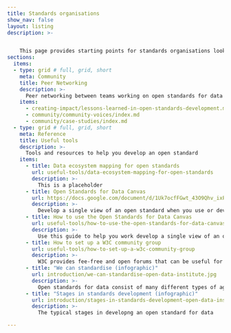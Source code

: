 ```yaml
---
title: Standards organisations
show_nav: false
layout: listing
description: >- 


    This page provides starting points for standards organisations looking for additional advice, support or best practices to help them support and develop open standards for data
sections:
  items:
  - type: grid # full, grid, short
    meta: Community
    title: Peer Networking
    description: >-
      Peer networking between teams working on open standards for data can help us to all create better outcomes
    items:
      - creating-impact/lessons-learned-in-open-standards-development.md
      - community/community-voices/index.md
      - community/case-studies/index.md
  - type: grid # full, grid, short
    meta: Reference
    title: Useful tools
    description: >-
      Tools and resources to help you develop an open standard
    items:
      - title: Data ecosystem mapping for open standards
        url: useful-tools/data-ecosystem-mapping-for-open-standards
        description: >-
          This is a placeholder
      - title: Open Standards for Data Canvas
        url: https://docs.google.com/document/d/1Uk7ocfFGwt_43O9Qhv_ixP4s0MDCOi1Sncl_t-Nn6wg/edit?usp=sharing
        description: >-
          Develop a single view of an open standard when you use or develop an open standard          
      - title: How to use the Open Standards for Data Canvas
        url: useful-tools/how-to-use-the-open-standards-for-data-canvas
        description: >-
          Use this guide to help you work develop a single view of an open standard
      - title: How to set up a W3C community group
        url: useful-tools/how-to-set-up-a-w3c-community-group
        description: >-
          W3C provides fee-free and open forums that can be useful for open standards development
      - title: "We can standardise (infographic)"
        url: introduction/we-can-standardise-open-data-institute.jpg
        description: >-
          Open standards for data consist of many different types of agreement
      - title: "Stages in standards development (infographic)"
        url: introduction/stages-in-standards-development-open-data-institute.jpg
        description: >-
          The typical stages in developng an open standard for data                      

---
```

